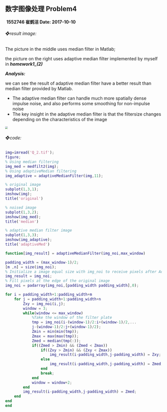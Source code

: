 ## 数字图像处理    Problem4

​                                                                                                           **1552746  崔鹤洁            Date: 2017-10-10**

###### ❖result image:

The picture in the middle uses median filter in Matlab; 

the picture on the right uses adaptive median filter implemented by myself in ***homework1_(2)***

***Analysis:***

we can see the result of adaptive median filter have a better result than median filter provided by Matlab.

- The adaptive median filter can handle much more spatially dense impulse noise, and also performs some smoothing for non-impulse noise
- The key insight in the adaptive median filter is that the filtersize changes depending on the characteristics of the image

<img src="/Users/cuihejie/Desktop/homework4.png" style="zoom:50%" />

###### ❖code:

```Matlab
img=imread('Q_2.tif');
figure;
% Using median filtering
img_med = medfilt2(img);
% Using adaptiveMedian filtering
img_adaptive = adaptiveMedianFilter(img,11);

% original image
subplot(1,3,1);
imshow(img);
title('original')

% noised image
subplot(1,3,2);
imshow(img_med);
title('median')

% adaptive median filter image
subplot(1,3,3);
imshow(img_adaptive);
title('adaptiveMed')

function[img_result] = adaptiveMedianFilter(img_noi,max_window)

padding_width = (max_window-1)/2;
[m ,n] = size(img_noi);
% Initialize a image equal size with img_noi to receive pixels after Adaptive Median Filter
img_result = img_noi;
% Fill pixels at the edge of the original image
img_noi = padarray(img_noi,[padding_width padding_width],0);

for i = padding_width+1:padding_width+m
    for j = padding_width+1:padding_width+n
        Zxy = img_noi(i,j);       
        window = 3;      
        while(window <= max_window)      
            %Take the window of the filter plate         
            tmp = img_noi(i-(window-1)/2:i+(window-1)/2,...
            j-(window-1)/2:j+(window-1)/2);
            Zmin = min(min(tmp));
            Zmax = max(max(tmp));
            Zmed = median(tmp(:));
            if((Zmed > Zmin) && (Zmed < Zmax))             
                if((Zxy > Zmin) && (Zxy < Zmax))
                    img_result(i-padding_width,j-padding_width) = Zxy;
                else
                    img_result(i-padding_width,j-padding_width) = Zmed;
                end     
                break;
            end
            window = window+2; 
        end
        img_result(i-padding_width,j-padding_width) = Zmed;
    end
end
end
```

